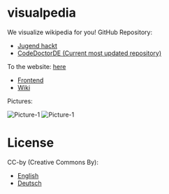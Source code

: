 # visualpedia
We visualize wikipedia for you!
GitHub Repository: 
* [Jugend hackt](https://github.com/jugendhackt/visualpedia)
* [CodeDoctorDE (Current most updated repository)](https://github.com/codedoctorde/visualpedia)

To the website: [here](https://codedoctorde.github.io/visualpedia) 
* [Frontend](https://codedoctorde.github.io/visualpedia/frontend) 
* [Wiki](https://github.com/codedoctorde/visualpedia/wiki)

Pictures:

![Picture-1](https://codedoctorde.github.io/visualpedia/1.png "Backend")
![Picture-1](https://codedoctorde.github.io/visualpedia/2.png "Frontend")


# License

CC-by (Creative Commons By):

* [English](https://creativecommons.org/licenses/by/2.0/) 
* [Deutsch](https://creativecommons.org/licenses/by/2.0/de/) 

